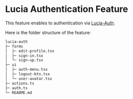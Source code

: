 # Lucia Authentication Feature

This feature enables to authentication via [Lucia-Auth](https://lucia-auth.com/).

Here is the folder structure of the feature:

```bash
lucia-auth
├─ forms
│  ├─ edit-profile.tsx
│  ├─ sign-in.tsx
│  └─ sign-up.tsx
├─ ui
│  ├─ auth-menu.tsx
│  ├─ logout-btn.tsx
│  └─ user-avatar.tsx
├─ actions.ts
├─ auth.ts
└─ README.md
```
